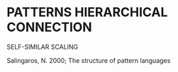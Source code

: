 # PATTERNS HIERARCHICAL CONNECTION







SELF-SIMILAR SCALING

Salingaros, N. 2000; The structure of pattern languages
